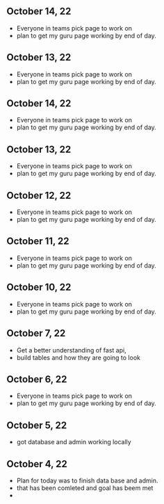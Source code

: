## October 14, 22

* Everyone in teams pick page to work on
* plan to get my guru page working by end of day.

## October 13, 22

* Everyone in teams pick page to work on
* plan to get my guru page working by end of day.

## October 14, 22

* Everyone in teams pick page to work on
* plan to get my guru page working by end of day.

## October 13, 22

* Everyone in teams pick page to work on
* plan to get my guru page working by end of day.

## October 12, 22

* Everyone in teams pick page to work on
* plan to get my guru page working by end of day.

## October 11, 22

* Everyone in teams pick page to work on
* plan to get my guru page working by end of day.

## October 10, 22

* Everyone in teams pick page to work on
* plan to get my guru page working by end of day.

## October 7, 22

* Get a better understanding of fast api,
* build tables and how they are going to look

## October 6, 22

* Everyone in teams pick page to work on
* plan to get my guru page working by end of day.

## October 5, 22

* got database and admin working locally

## October 4, 22

* Plan for today was to finish data base and admin.
* that has been comleted and goal has beem met
* 





